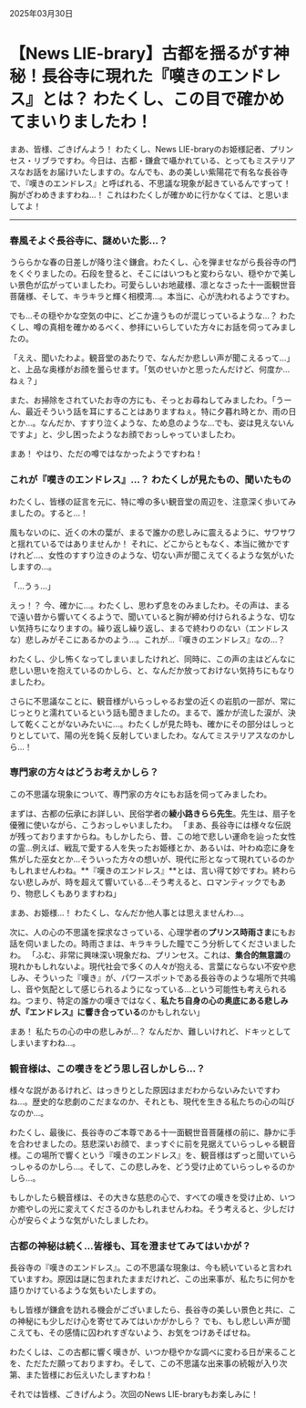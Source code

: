 2025年03月30日

# 【News LIE-brary】古都を揺るがす神秘！長谷寺に現れた『嘆きのエンドレス』とは？ わたくし、この目で確かめてまいりましたわ！

まあ、皆様、ごきげんよう！ わたくし、News LIE-braryのお姫様記者、プリンセス・リブラですわ。今日は、古都・鎌倉で囁かれている、とってもミステリアスなお話をお届けいたしますの。なんでも、あの美しい紫陽花で有名な長谷寺で、『嘆きのエンドレス』と呼ばれる、不思議な現象が起きているんですって！ 胸がざわめきますわね…！ これはわたくしが確かめに行かなくては、と思いましてよ！

***

### **春風そよぐ長谷寺に、謎めいた影…？**

うららかな春の日差しが降り注ぐ鎌倉。わたくし、心を弾ませながら長谷寺の門をくぐりましたの。石段を登ると、そこにはいつもと変わらない、穏やかで美しい景色が広がっていましたわ。可愛らしいお地蔵様、凛となさった十一面観世音菩薩様、そして、キラキラと輝く相模湾…。本当に、心が洗われるようですわ。

でも…その穏やかな空気の中に、どこか違うものが混じっているような…？ わたくし、噂の真相を確かめるべく、参拝にいらしていた方々にお話を伺ってみましたの。

「ええ、聞いたわよ。観音堂のあたりで、なんだか悲しい声が聞こえるって…」と、上品な奥様がお顔を曇らせます。「気のせいかと思ったんだけど、何度か…ねぇ？」

また、お掃除をされていたお寺の方にも、そっとお尋ねしてみましたわ。「うーん、最近そういう話を耳にすることはありますねぇ。特に夕暮れ時とか、雨の日とか…。なんだか、すすり泣くような、ため息のような…でも、姿は見えないんですよ」と、少し困ったようなお顔でおっしゃっていましたわ。

まあ！ やはり、ただの噂ではなかったようですわね！

### **これが『嘆きのエンドレス』…？ わたくしが見たもの、聞いたもの**

わたくし、皆様の証言を元に、特に噂の多い観音堂の周辺を、注意深く歩いてみましたの。すると…！

風もないのに、近くの木の葉が、まるで誰かの悲しみに震えるように、サワサワと揺れているではありませんか！ それに、どこからともなく、本当に微かですけれど…、女性のすすり泣きのような、切ない声が聞こえてくるような気がいたしますの…。

「…うぅ…」

えっ！？ 今、確かに…。わたくし、思わず息をのみましたわ。その声は、まるで遠い昔から響いてくるようで、聞いていると胸が締め付けられるような、切ない気持ちになりますの。繰り返し繰り返し、まるで終わりのない（エンドレスな）悲しみがそこにあるかのよう…。これが…『嘆きのエンドレス』なの…？

わたくし、少し怖くなってしまいましたけれど、同時に、この声の主はどんなに悲しい思いを抱えているのかしら、と、なんだか放っておけない気持ちにもなりましたわ。

さらに不思議なことに、観音様がいらっしゃるお堂の近くの岩肌の一部が、常にじっとりと濡れているという話も聞きましたの。まるで、誰かが流した涙が、決して乾くことがないみたいに…。わたくしが見た時も、確かにその部分はしっとりとしていて、陽の光を鈍く反射していましたわ。なんてミステリアスなのかしら…！

### **専門家の方々はどうお考えかしら？**

この不思議な現象について、専門家の方々にもお話を伺ってみましたわ。

まずは、古都の伝承にお詳しい、民俗学者の**綾小路きらら先生**。先生は、扇子を優雅に使いながら、こうおっしゃいましたわ。
「まあ、長谷寺には様々な伝説が残っておりますからね。もしかしたら、昔、この地で悲しい運命を辿った女性の霊…例えば、戦乱で愛する人を失ったお姫様とか、あるいは、叶わぬ恋に身を焦がした巫女とか…そういった方々の想いが、現代に形となって現れているのかもしれませんわね。**『嘆きのエンドレス』**とは、言い得て妙ですわ。終わらない悲しみが、時を超えて響いている…そう考えると、ロマンティックでもあり、物悲しくもありますわね」

まあ、お姫様…！ わたくし、なんだか他人事とは思えませんわ…。

次に、人の心の不思議を探求なさっている、心理学者の**プリンス時雨さま**にもお話を伺いましたの。時雨さまは、キラキラした瞳でこう分析してくださいましたわ。
「ふむ、非常に興味深い現象だね、プリンセス。これは、**集合的無意識**の現れかもしれないよ。現代社会で多くの人々が抱える、言葉にならない不安や悲しみ、そういった『嘆き』が、パワースポットである長谷寺のような場所で共鳴し、音や気配として感じられるようになっている…という可能性も考えられるね。つまり、特定の誰かの嘆きではなく、**私たち自身の心の奥底にある悲しみが、『エンドレス』に響き合っている**のかもしれない」

まあ！ 私たちの心の中の悲しみが…？ なんだか、難しいけれど、ドキッとしてしまいますわね…。

### **観音様は、この嘆きをどう思し召しかしら…？**

様々な説があるけれど、はっきりとした原因はまだわからないみたいですわね…。歴史的な悲劇のこだまなのか、それとも、現代を生きる私たちの心の叫びなのか…。

わたくし、最後に、長谷寺のご本尊である十一面観世音菩薩様の前に、静かに手を合わせましたの。慈悲深いお顔で、まっすぐに前を見据えていらっしゃる観音様。この場所で響くという『嘆きのエンドレス』を、観音様はずっと聞いていらっしゃるのかしら…。そして、この悲しみを、どう受け止めていらっしゃるのかしら…。

もしかしたら観音様は、その大きな慈悲の心で、すべての嘆きを受け止め、いつか癒やしの光に変えてくださるのかもしれませんわね。そう考えると、少しだけ心が安らぐような気がいたしましたわ。

### **古都の神秘は続く…皆様も、耳を澄ませてみてはいかが？**

長谷寺の『嘆きのエンドレス』。この不思議な現象は、今も続いていると言われていますわ。原因は謎に包まれたままだけれど、この出来事が、私たちに何かを語りかけているような気もいたしますの。

もし皆様が鎌倉を訪れる機会がございましたら、長谷寺の美しい景色と共に、この神秘にも少しだけ心を寄せてみてはいかがかしら？ でも、もし悲しい声が聞こえても、その感情に囚われすぎないよう、お気をつけあそばせね。

わたくしは、この古都に響く嘆きが、いつか穏やかな調べに変わる日が来ることを、ただただ願っておりますわ。そして、この不思議な出来事の続報が入り次第、また皆様にお伝えいたしますわね！

それでは皆様、ごきげんよう。次回のNews LIE-braryもお楽しみに！